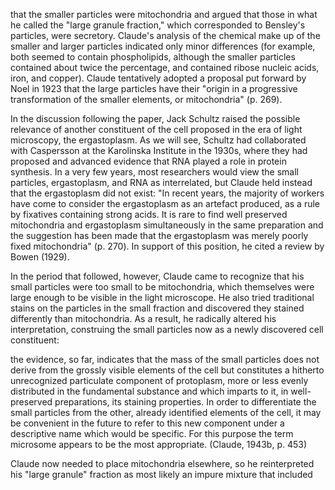 that the smaller particles were mitochondria and argued that those in what he called the "large granule fraction," which corresponded to Bensley's particles, were secretory. Claude's analysis of the chemical make up of the smaller and larger particles indicated only minor differences (for example, both seemed to contain phospholipids, although the smaller particles contained about twice the percentage, and contained ribose nucleic acids, iron, and copper). Claude tentatively adopted a proposal put forward by Noel in 1923 that the large particles have their "origin in a progressive transformation of the smaller elements, or mitochondria" (p. 269).

In the discussion following the paper, Jack Schultz raised the possible relevance of another constituent of the cell proposed in the era of light microscopy, the ergastoplasm. As we will see, Schultz had collaborated with Caspersson at the Karolinska Institute in the 1930s, where they had proposed and advanced evidence that RNA played a role in protein synthesis. In a very few years, most researchers would view the small particles, ergastoplasm, and RNA as interrelated, but Claude held instead that the ergastoplasm did not exist: "In recent years, the majority of workers have come to consider the ergastoplasm as an artefact produced, as a rule by fixatives containing strong acids. It is rare to find well preserved mitochondria and ergastoplasm simultaneously in the same preparation and the suggestion has been made that the ergastoplasm was merely poorly fixed mitochondria" (p. 270). In support of this position, he cited a review by Bowen (1929).

In the period that followed, however, Claude came to recognize that his small particles were too small to be mitochondria, which themselves were large enough to be visible in the light microscope. He also tried traditional stains on the particles in the small fraction and discovered they stained differently than mitochondria. As a result, he radically altered his interpretation, construing the small particles now as a newly discovered cell constituent:

the evidence, so far, indicates that the mass of the small particles does not derive from the grossly visible elements of the cell but constitutes a hitherto unrecognized particulate component of protoplasm, more or less evenly distributed in the fundamental substance and which imparts to it, in well-preserved preparations, its staining properties. In order to differentiate the small particles from the other, already identified elements of the cell, it may be convenient in the future to refer to this new component under a descriptive name which would be specific. For this purpose the term microsome appears to be the most appropriate. (Claude, 1943b, p. 453)

Claude now needed to place mitochondria elsewhere, so he reinterpreted his "large granule" fraction as most likely an impure mixture that included